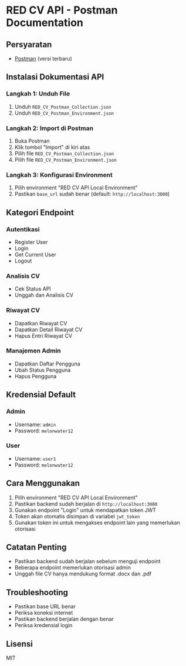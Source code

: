# RED CV API - Postman Documentation

## Persyaratan
- [Postman](https://www.postman.com/downloads/) (versi terbaru)

## Instalasi Dokumentasi API

### Langkah 1: Unduh File
1. Unduh `RED_CV_Postman_Collection.json`
2. Unduh `RED_CV_Postman_Environment.json`

### Langkah 2: Import di Postman
1. Buka Postman
2. Klik tombol "Import" di kiri atas
3. Pilih file `RED_CV_Postman_Collection.json`
4. Pilih file `RED_CV_Postman_Environment.json`

### Langkah 3: Konfigurasi Environment
1. Pilih environment "RED CV API Local Environment"
2. Pastikan `base_url` sudah benar (default: `http://localhost:3000`)

## Kategori Endpoint

### Autentikasi
- Register User
- Login
- Get Current User
- Logout

### Analisis CV
- Cek Status API
- Unggah dan Analisis CV

### Riwayat CV
- Dapatkan Riwayat CV
- Dapatkan Detail Riwayat CV
- Hapus Entri Riwayat CV

### Manajemen Admin
- Dapatkan Daftar Pengguna
- Ubah Status Pengguna
- Hapus Pengguna

## Kredensial Default

### Admin
- Username: `admin`
- Password: `melonwater12`

### User
- Username: `user1`
- Password: `melonwater12`

## Cara Menggunakan

1. Pilih environment "RED CV API Local Environment"
2. Pastikan backend sudah berjalan di `http://localhost:3000`
3. Gunakan endpoint "Login" untuk mendapatkan token JWT
4. Token akan otomatis disimpan di variabel `jwt_token`
5. Gunakan token ini untuk mengakses endpoint lain yang memerlukan otorisasi

## Catatan Penting
- Pastikan backend sudah berjalan sebelum menguji endpoint
- Beberapa endpoint memerlukan otorisasi admin
- Unggah file CV hanya mendukung format .docx dan .pdf

## Troubleshooting
- Pastikan base URL benar
- Periksa koneksi internet
- Pastikan backend berjalan dengan benar
- Periksa kredensial login

## Lisensi
MIT 